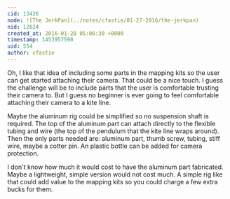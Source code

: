 ```yaml
---
cid: 13426
node: ![The JerkPan](../notes/cfastie/01-27-2016/the-jerkpan)
nid: 12624
created_at: 2016-01-28 05:06:30 +0000
timestamp: 1453957590
uid: 554
author: cfastie
---
```


Oh, I like that idea of including some parts in the mapping kits so the user can get started attaching their camera. That could be a nice touch. I guess the challenge will be to include parts that the user is comfortable trusting their camera to. But I guess no beginner is ever going to feel comfortable attaching their camera to a kite line. 

Maybe the aluminum rig could be simplified so no suspension shaft is required. The top of the aluminum part can attach directly to the flexible tubing and wire (the top of the pendulum that the kite line wraps around). Then the only parts needed are: aluminum part, thumb screw, tubing, stiff wire, maybe a cotter pin. An plastic bottle can be added for camera protection. 

I don't know how much it would cost to have the aluminum part fabricated. Maybe a lightweight, simple version would not cost much. A simple rig like that could add value to the mapping kits so you could charge a few extra bucks for them.

